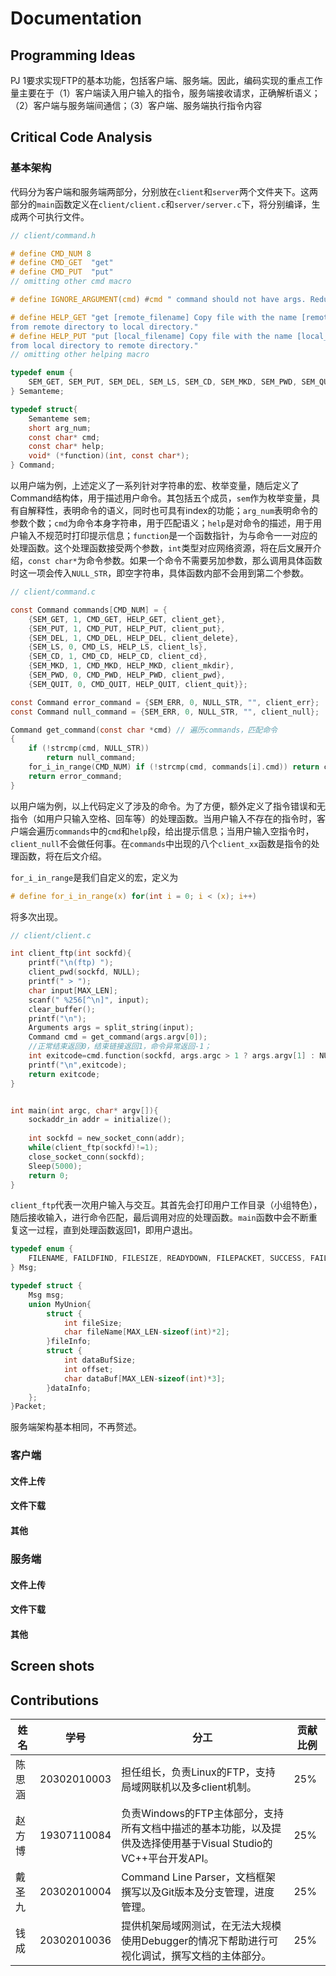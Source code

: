 # Documentation

## Programming Ideas

PJ 1要求实现FTP的基本功能，包括客户端、服务端。因此，编码实现的重点工作量主要在于（1）客户端读入用户输入的指令，服务端接收请求，正确解析语义；（2）客户端与服务端间通信；（3）客户端、服务端执行指令内容

## Critical Code Analysis

### 基本架构

代码分为客户端和服务端两部分，分别放在`client`和`server`两个文件夹下。这两部分的`main`函数定义在`client/client.c`和`server/server.c`下，将分别编译，生成两个可执行文件。


```c
// client/command.h

# define CMD_NUM 8
# define CMD_GET  "get"
# define CMD_PUT  "put"
// omitting other cmd macro

# define IGNORE_ARGUMENT(cmd) #cmd " command should not have args. Redundant args are ignored.\n"

# define HELP_GET "get [remote_filename] Copy file with the name [remote_filename] \
from remote directory to local directory."
# define HELP_PUT "put [local_filename] Copy file with the name [local_filename] \
from local directory to remote directory."
// omitting other helping macro

typedef enum {
    SEM_GET, SEM_PUT, SEM_DEL, SEM_LS, SEM_CD, SEM_MKD, SEM_PWD, SEM_QUIT, SEM_ERR
} Semanteme;

typedef struct{
    Semanteme sem;
    short arg_num;
    const char* cmd;
    const char* help;
    void* (*function)(int, const char*);
} Command;
```

以用户端为例，上述定义了一系列针对字符串的宏、枚举变量，随后定义了Command结构体，用于描述用户命令。其包括五个成员，`sem`作为枚举变量，具有自解释性，表明命令的语义，同时也可具有index的功能；`arg_num`表明命令的参数个数；`cmd`为命令本身字符串，用于匹配语义；`help`是对命令的描述，用于用户输入不规范时打印提示信息；`function`是一个函数指针，为与命令一一对应的处理函数。这个处理函数接受两个参数，`int`类型对应网络资源，将在后文展开介绍，`const char*`为命令参数。如果一个命令不需要另加参数，那么调用具体函数时这一项会传入`NULL_STR`，即空字符串，具体函数内部不会用到第二个参数。

```C
// client/command.c

const Command commands[CMD_NUM] = {
    {SEM_GET, 1, CMD_GET, HELP_GET, client_get},
    {SEM_PUT, 1, CMD_PUT, HELP_PUT, client_put},
    {SEM_DEL, 1, CMD_DEL, HELP_DEL, client_delete},
    {SEM_LS, 0, CMD_LS, HELP_LS, client_ls},
    {SEM_CD, 1, CMD_CD, HELP_CD, client_cd},
    {SEM_MKD, 1, CMD_MKD, HELP_MKD, client_mkdir},
    {SEM_PWD, 0, CMD_PWD, HELP_PWD, client_pwd},
    {SEM_QUIT, 0, CMD_QUIT, HELP_QUIT, client_quit}};

const Command error_command = {SEM_ERR, 0, NULL_STR, "", client_err};
const Command null_command = {SEM_ERR, 0, NULL_STR, "", client_null};

Command get_command(const char *cmd) // 遍历commands，匹配命令
{
    if (!strcmp(cmd, NULL_STR))
        return null_command;
    for_i_in_range(CMD_NUM) if (!strcmp(cmd, commands[i].cmd)) return commands[i];
    return error_command;
}
```

以用户端为例，以上代码定义了涉及的命令。为了方便，额外定义了指令错误和无指令（如用户只输入空格、回车等）的处理函数。当用户输入不存在的指令时，客户端会遍历`commands`中的`cmd`和`help`段，给出提示信息；当用户输入空指令时，`client_null`不会做任何事。在`commands`中出现的八个`client_xx`函数是指令的处理函数，将在后文介绍。

`for_i_in_range`是我们自定义的宏，定义为

```C
# define for_i_in_range(x) for(int i = 0; i < (x); i++)
```

将多次出现。

```c
// client/client.c

int client_ftp(int sockfd){
    printf("\n(ftp) ");
    client_pwd(sockfd, NULL);
    printf(" > ");
    char input[MAX_LEN];
    scanf(" %256[^\n]", input);
    clear_buffer();
    printf("\n");
    Arguments args = split_string(input);
    Command cmd = get_command(args.argv[0]);
    //正常结束返回0，结束链接返回1，命令异常返回-1；
    int exitcode=cmd.function(sockfd, args.argc > 1 ? args.argv[1] : NULL);
    printf("\n",exitcode);
    return exitcode;
}


int main(int argc, char* argv[]){
    sockaddr_in addr = initialize();
 
    int sockfd = new_socket_conn(addr);
    while(client_ftp(sockfd)!=1);
    close_socket_conn(sockfd);
    Sleep(5000);
    return 0;
}
```

`client_ftp`代表一次用户输入与交互。其首先会打印用户工作目录（小组特色），随后接收输入，进行命令匹配，最后调用对应的处理函数。`main`函数中会不断重复这一过程，直到处理函数返回1，即用户退出。

```C
typedef enum {
    FILENAME, FAILDFIND, FILESIZE, READYDOWN, FILEPACKET, SUCCESS, FAILD, END, CANCEL, DOWNLOADING
} Msg;

typedef struct {
    Msg msg;
    union MyUnion{
        struct {
            int fileSize;
            char fileName[MAX_LEN-sizeof(int)*2];
        }fileInfo;
        struct {
            int dataBufSize;
            int offset;
            char dataBuf[MAX_LEN-sizeof(int)*3];
        }dataInfo;
    };
}Packet;
```





服务端架构基本相同，不再赘述。



### 客户端

#### 文件上传





#### 文件下载





#### 其他





### 服务端

#### 文件上传







#### 文件下载







#### 其他





## Screen shots







## Contributions

| 姓名   | 学号        | 分工                                                         | 贡献比例 |
| ------ | ----------- | ------------------------------------------------------------ | -------- |
| 陈思涵 | 20302010003 | 担任组长，负责Linux的FTP，支持局域网联机以及多client机制。   | 25%      |
| 赵方博 | 19307110084 | 负责Windows的FTP主体部分，支持所有文档中描述的基本功能，以及提供及选择使用基于Visual Studio的VC++平台开发API。 | 25%      |
| 戴圣九 | 20302010004 | Command Line Parser，文档框架撰写以及Git版本及分支管理，进度管理。 | 25%      |
| 钱成   | 20302010036 | 提供机架局域网测试，在无法大规模使用Debugger的情况下帮助进行可视化调试，撰写文档的主体部分。 | 25%      |

